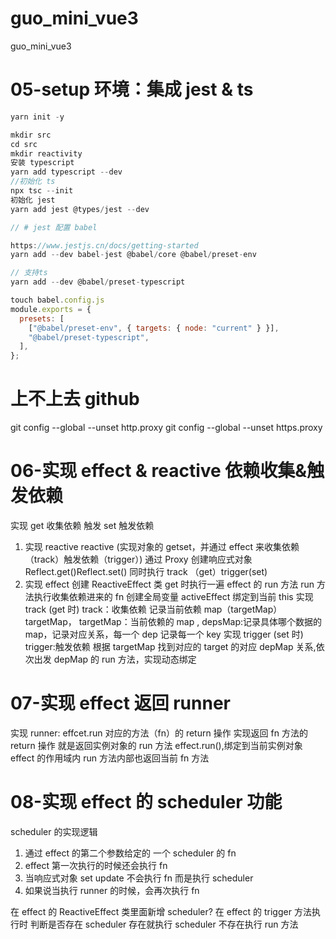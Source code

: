 # guo_mini_vue3

guo_mini_vue3

# 05-setup 环境：集成 jest & ts

```js
yarn init -y

mkdir src
cd src
mkdir reactivity
安装 typescript
yarn add typescript --dev
//初始化 ts
npx tsc --init
初始化 jest
yarn add jest @types/jest --dev

// # jest 配置 babel

https://www.jestjs.cn/docs/getting-started
yarn add --dev babel-jest @babel/core @babel/preset-env

// 支持ts
yarn add --dev @babel/preset-typescript

touch babel.config.js
module.exports = {
  presets: [
    ["@babel/preset-env", { targets: { node: "current" } }],
    "@babel/preset-typescript",
  ],
};
```

# 上不上去 github

git config --global --unset http.proxy
git config --global --unset https.proxy

# 06-实现 effect & reactive 依赖收集&触发依赖

实现 get 收集依赖 触发 set 触发依赖

1. 实现 reactive
   reactive (实现对象的 getset，并通过 effect 来收集依赖（track）触发依赖（trigger）)
   通过 Proxy 创建响应式对象 Reflect.get()Reflect.set() 同时执行 track （get）trigger(set)
2. 实现 effect
   创建 ReactiveEffect 类
   get 时执行一遍 effect 的 run 方法 run 方法执行收集依赖进来的 fn
   创建全局变量 activeEffect 绑定到当前 this
   实现 track (get 时) track：收集依赖 记录当前依赖 map（targetMap）targetMap， targetMap：当前依赖的 map , depsMap:记录具体哪个数据的 map，记录对应关系，每一个 dep 记录每一个 key
   实现 trigger (set 时) trigger:触发依赖 根据 targetMap 找到对应的 target 的对应 depMap 关系,依次出发 depMap 的 run 方法，实现动态绑定

# 07-实现 effect 返回 runner

实现 runner: effcet.run 对应的方法（fn）的 return 操作
实现返回 fn 方法的 return 操作 就是返回实例对象的 run 方法 effect.run(),绑定到当前实例对象 effect 的作用域内 run 方法内部也返回当前 fn 方法

# 08-实现 effect 的 scheduler 功能

scheduler 的实现逻辑

1. 通过 effect 的第二个参数给定的 一个 scheduler 的 fn
2. effect 第一次执行的时候还会执行 fn
3. 当响应式对象 set update 不会执行 fn 而是执行 scheduler
4. 如果说当执行 runner 的时候，会再次执行 fn

在 effect 的 ReactiveEffect 类里面新增 scheduler?
在 effect 的 trigger 方法执行时 判断是否存在 scheduler 存在就执行 scheduler 不存在执行 run 方法
